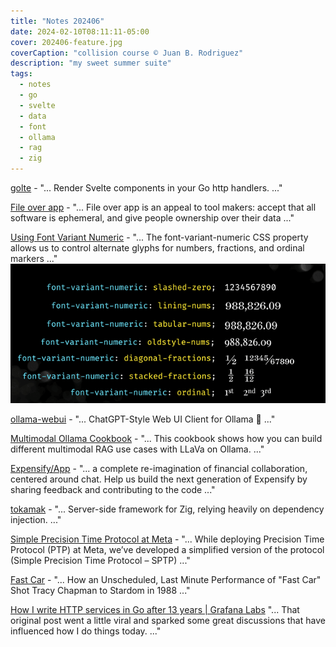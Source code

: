 ```yaml
---
title: "Notes 202406"
date: 2024-02-10T08:11:11-05:00
cover: 202406-feature.jpg
coverCaption: "collision course © Juan B. Rodriguez"
description: "my sweet summer suite"
tags:
  - notes
  - go
  - svelte
  - data
  - font
  - ollama
  - rag
  - zig
---
```


[golte](https://github.com/nichady/golte) - "... Render Svelte components in your Go http handlers. ..."

[File over app](https://stephango.com/file-over-app) - "... File over app is an appeal to tool makers: accept that all software is ephemeral, and give people ownership over their data ..."

[Using Font Variant Numeric](https://textlab.dev/posts/font-variant-numeric?ref=labnotes.org) - "... The font-variant-numeric CSS property allows us to control alternate glyphs for numbers, fractions, and ordinal markers ..."
![fontnumeric](fontnumeric.png)

[ollama-webui](https://github.com/ollama-webui/ollama-webui) - "... ChatGPT-Style Web UI Client for Ollama 🦙 ..."

[Multimodal Ollama Cookbook](https://docs.llamaindex.ai/en/latest/examples/multi_modal/ollama_cookbook.html#) - "... This cookbook shows how you can build different multimodal RAG use cases with LLaVa on Ollama. ..."

[Expensify/App](https://github.com/Expensify/App) - "... a complete re-imagination of financial collaboration, centered around chat. Help us build the next generation of Expensify by sharing feedback and contributing to the code ..."

[tokamak](https://github.com/cztomsik/tokamak) - "... Server-side framework for Zig, relying heavily on dependency injection. ..."

[Simple Precision Time Protocol at Meta](https://engineering.fb.com/2024/02/07/production-engineering/simple-precision-time-protocol-sptp-meta/) - "... While deploying Precision Time Protocol (PTP) at Meta, we’ve developed a simplified version of the protocol (Simple Precision Time Protocol – SPTP) ..."

[Fast Car](https://www.openculture.com/2024/02/how-an-unscheduled-last-minute-performance-of-fast-car-shot-tracy-chapman-to-stardom-in-1988.html) - "... How an Unscheduled, Last Minute Performance of "Fast Car" Shot Tracy Chapman to Stardom in 1988 ..."

[How I write HTTP services in Go after 13 years | Grafana Labs](https://grafana.com/blog/2024/02/09/how-i-write-http-services-in-go-after-13-years/) "... That original post went a little viral and sparked some great discussions that have influenced how I do things today. ..."
